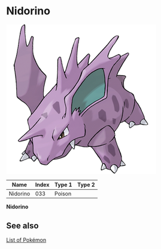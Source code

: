 # Nidorino


![Nidorino](images/033.png)

| **Name** | **Index** | **Type 1** | **Type 2** |
|----|----|----|----|
| Nidorino | 033 | Poison  |  |

**Nidorino** 

## See also

[List of Pokémon](../pokemon.md)
